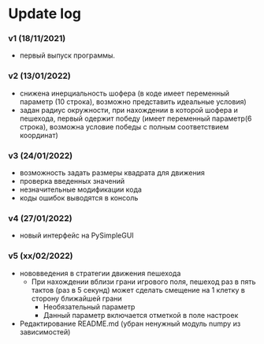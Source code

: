 # Update log

### v1 (18/11/2021)
- первый выпуск программы.

### v2 (13/01/2022)
- снижена инерциальность шофера (в коде имеет переменный параметр (10 строка), возможно представить идеальные условия)
- задан радиус окружности, при нахождении в которой шофера и пешехода, первый одержит победу (имеет переменный параметр(6 строка), возможна условие победы с полным соответствием координат)

### v3 (24/01/2022) 
- возможность задать размеры квадрата для движения
- проверка введенных значений
- незначительные модификации кода
- коды ошибок выводятся в консоль

### v4 (27/01/2022) 
- новый интерфейс на PySimpleGUI

### v5 (xx/02/2022) 
- нововведения в стратегии движения пешехода
    - При нахождении вблизи грани игрового поля, пешеход раз в пять тактов (раз в 5 секунд) может сделать смещение на 1 клетку в сторону ближайшей грани
        - Необязательный параметр
        - Данный параметр включается отметкой в поле настроек
- Редактирование README.md (убран ненужный модуль numpy из зависимостей)
